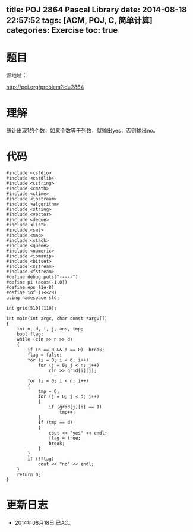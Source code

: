 title: POJ 2864 Pascal Library
date: 2014-08-18 22:57:52
tags: [ACM, POJ, C, 简单计算]
categories: Exercise
toc: true
---
# 题目
源地址：

http://poj.org/problem?id=2864

# 理解
统计出现1的个数，如果个数等于列数，就输出yes，否则输出no。

<!-- more -->

# 代码
```
#include <cstdio>
#include <cstdlib>
#include <cstring>
#include <cmath>
#include <ctime>
#include <iostream>
#include <algorithm>
#include <string>
#include <vector>
#include <deque>
#include <list>
#include <set>
#include <map>
#include <stack>
#include <queue>
#include <numeric>
#include <iomanip>
#include <bitset>
#include <sstream>
#include <fstream>
#define debug puts("-----")
#define pi (acos(-1.0))
#define eps (1e-8)
#define inf (1<<28)
using namespace std;

int grid[510][110];

int main(int argc, char const *argv[])
{
    int n, d, i, j, ans, tmp;
    bool flag;
    while (cin >> n >> d)
    {
        if (n == 0 && d == 0)  break;
        flag = false;
        for (i = 0; i < d; i++)
            for (j = 0; j < n; j++)
                cin >> grid[i][j];

        for (i = 0; i < n; i++)
        {
            tmp = 0;
            for (j = 0; j < d; j++)
            {
                if (grid[j][i] == 1)
                    tmp++;
            }
            if (tmp == d)
            {
                cout << "yes" << endl;
                flag = true;
                break;
            }
        }
        if (!flag)
            cout << "no" << endl;
    }
    return 0;
}
```

# 更新日志
- 2014年08月18日 已AC。